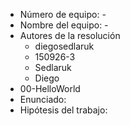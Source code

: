 + Número de equipo: -
+ Nombre del equipo: -
+ Autores de la resolución
  - diegosedlaruk
  - 150926-3
  - Sedlaruk
  - Diego
+ 00-HelloWorld
+ Enunciado:
+ Hipótesis del trabajo: 

